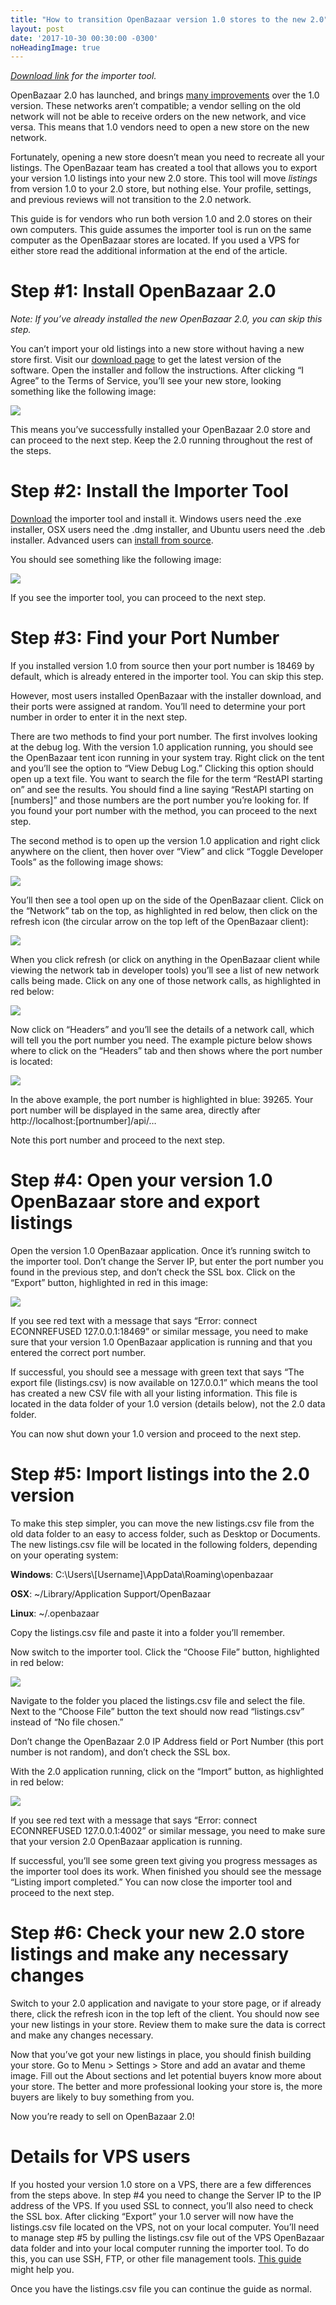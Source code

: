 ```yaml
---
title: "How to transition OpenBazaar version 1.0 stores to the new 2.0" 
layout: post
date: '2017-10-30 00:30:00 -0300'
noHeadingImage: true
---
```

        
_[Download link](https://github.com/OpenBazaar/ob2-importer/releases) for the importer tool._

OpenBazaar 2.0 has launched, and brings [many improvements](https://www.openbazaar.org/blog/8-reasons-openbazaar-2-0-better-1-0/) over the 1.0 version. These networks aren’t compatible; a vendor selling on the old network will not be able to receive orders on the new network, and vice versa. This means that 1.0 vendors need to open a new store on the new network.

Fortunately, opening a new store doesn’t mean you need to recreate all your listings. The OpenBazaar team has created a tool that allows you to export your version 1.0 listings into your new 2.0 store. This tool will move _listings_ from version 1.0 to your 2.0 store, but nothing else. Your profile, settings, and previous reviews will not transition to the 2.0 network.

This guide is for vendors who run both version 1.0 and 2.0 stores on their own computers. This guide assumes the importer tool is run on the same computer as the OpenBazaar stores are located. If you used a VPS for either store read the additional information at the end of the article.

Step #1: Install OpenBazaar 2.0
===============================

_Note: If you’ve already installed the new OpenBazaar 2.0, you can skip this step._

You can’t import your old listings into a new store without having a new store first. Visit our [download page](https://www.openbazaar.org/download/) to get the latest version of the software. Open the installer and follow the instructions. After clicking “I Agree” to the Terms of Service, you’ll see your new store, looking something like the following image:

![](Screenshot-from-2017-10-29-14-58-47-1024x652.png)

This means you’ve successfully installed your OpenBazaar 2.0 store and can proceed to the next step. Keep the 2.0 running throughout the rest of the steps.

Step #2: Install the Importer Tool
==================================

[Download](https://github.com/OpenBazaar/ob2-importer/releases) the importer tool and install it. Windows users need the .exe installer, OSX users need the .dmg installer, and Ubuntu users need the .deb installer. Advanced users can [install from source](https://github.com/OpenBazaar/ob2-importer).

You should see something like the following image:

![](obimporter-1024x794.png)

If you see the importer tool, you can proceed to the next step.

Step #3: Find your Port Number
==============================

If you installed version 1.0 from source then your port number is 18469 by default, which is already entered in the importer tool. You can skip this step.

However, most users installed OpenBazaar with the installer download, and their ports were assigned at random. You’ll need to determine your port number in order to enter it in the next step.

There are two methods to find your port number. The first involves looking at the debug log. With the version 1.0 application running, you should see the OpenBazaar tent icon running in your system tray. Right click on the tent and you’ll see the option to “View Debug Log.” Clicking this option should open up a text file. You want to search the file for the term “RestAPI starting on” and see the results. You should find a line saying “RestAPI starting on \[numbers\]” and those numbers are the port number you’re looking for. If you found your port number with the method, you can proceed to the next step.

The second method is to open up the version 1.0 application and right click anywhere on the client, then hover over “View” and click “Toggle Developer Tools” as the following image shows:

![](Screenshot-from-2017-10-30-16-20-39-1024x653.png)

You’ll then see a tool open up on the side of the OpenBazaar client. Click on the “Network” tab on the top, as highlighted in red below, then click on the refresh icon (the circular arrow on the top left of the OpenBazaar client):

![](networktab-1024x650.png)

When you click refresh (or click on anything in the OpenBazaar client while viewing the network tab in developer tools) you’ll see a list of new network calls being made. Click on any one of those network calls, as highlighted in red below:

![](Screenshot-from-2017-10-30-16-30-27-1024x646.png)

Now click on “Headers” and you’ll see the details of a network call, which will tell you the port number you need. The example picture below shows where to click on the “Headers” tab and then shows where the port number is located:

![](Screenshot-from-2017-10-30-16-43-33-1024x646.png)

In the above example, the port number is highlighted in blue: 39265. Your port number will be displayed in the same area, directly after http://localhost:\[portnumber\]/api/…

Note this port number and proceed to the next step.

Step #4: Open your version 1.0 OpenBazaar store and export listings
===================================================================

Open the version 1.0 OpenBazaar application. Once it’s running switch to the importer tool. Don’t change the Server IP, but enter the port number you found in the previous step, and don’t check the SSL box. Click on the “Export” button, highlighted in red in this image:

![](obimporter2-1024x794.png)

If you see red text with a message that says “Error: connect ECONNREFUSED 127.0.0.1:18469” or similar message, you need to make sure that your version 1.0 OpenBazaar application is running and that you entered the correct port number.

If successful, you should see a message with green text that says “The export file (listings.csv) is now available on 127.0.0.1” which means the tool has created a new CSV file with all your listing information. This file is located in the data folder of your 1.0 version (details below), not the 2.0 data folder.

You can now shut down your 1.0 version and proceed to the next step.

Step #5: Import listings into the 2.0 version
=============================================

To make this step simpler, you can move the new listings.csv file from the old data folder to an easy to access folder, such as Desktop or Documents. The new listings.csv file will be located in the following folders, depending on your operating system:

**Windows**: C:\\Users\\\[Username\]\\AppData\\Roaming\\openbazaar

**OSX**: ~/Library/Application Support/OpenBazaar

**Linux**: ~/.openbazaar

Copy the listings.csv file and paste it into a folder you’ll remember.

Now switch to the importer tool. Click the “Choose File” button, highlighted in red below:

![](obimporter3-1024x794.png)

Navigate to the folder you placed the listings.csv file and select the file. Next to the “Choose File” button the text should now read “listings.csv” instead of “No file chosen.”

Don’t change the OpenBazaar 2.0 IP Address field or Port Number (this port number is not random), and don’t check the SSL box.

With the 2.0 application running, click on the “Import” button, as highlighted in red below:

![](importer5.png)

If you see red text with a message that says “Error: connect ECONNREFUSED 127.0.0.1:4002” or similar message, you need to make sure that your version 2.0 OpenBazaar application is running.

If successful, you’ll see some green text giving you progress messages as the importer tool does its work. When finished you should see the message “Listing import completed.” You can now close the importer tool and proceed to the next step.

Step #6: Check your new 2.0 store listings and make any necessary changes
=========================================================================

Switch to your 2.0 application and navigate to your store page, or if already there, click the refresh icon in the top left of the client. You should now see your new listings in your store. Review them to make sure the data is correct and make any changes necessary.

Now that you’ve got your new listings in place, you should finish building your store. Go to Menu > Settings > Store and add an avatar and theme image. Fill out the About sections and let potential buyers know more about your store. The better and more professional looking your store is, the more buyers are likely to buy something from you.

Now you’re ready to sell on OpenBazaar 2.0!

Details for VPS users
=====================

If you hosted your version 1.0 store on a VPS, there are a few differences from the steps above. In step #4 you need to change the Server IP to the IP address of the VPS. If you used SSL to connect, you’ll also need to check the SSL box. After clicking “Export” your 1.0 server will now have the listings.csv file located on the VPS, not on your local computer. You’ll need to manage step #5 by pulling the listings.csv file out of the VPS OpenBazaar data folder and into your local computer running the importer tool. To do this, you can use SSH, FTP, or other file management tools. [This guide](https://www.digitalocean.com/community/tutorials/how-to-use-sftp-to-securely-transfer-files-with-a-remote-server) might help you.

Once you have the listings.csv file you can continue the guide as normal.